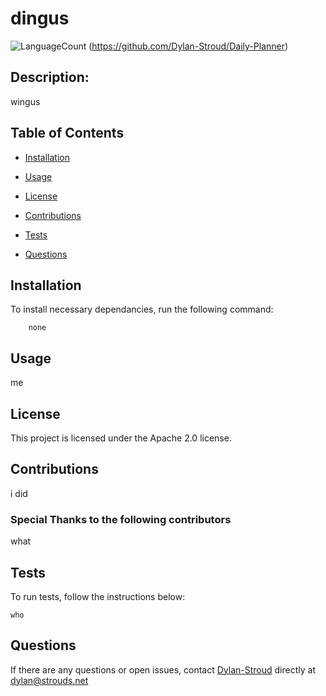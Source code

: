 
    
# dingus

![LanguageCount](https://img.shields.io/github/languages/count/Dylan-Stroud/Daily-Planner)
  (https://github.com/Dylan-Stroud/Daily-Planner)
    
## Description:
wingus

## Table of Contents
- [Installation](#installation)

- [Usage](#usage)

- [License](#license)

- [Contributions](#contributions)

- [Tests](#tests)

- [Questions](#questions)

## Installation

To install necessary dependancies, run the following command:

`    
none
`    

## Usage

me


## License

This project is licensed under the Apache 2.0 license.

## Contributions

i did

### Special Thanks to the following contributors


what

## Tests

To run tests, follow the instructions below:

`
who
`

## Questions

If there are any questions or open issues, contact [Dylan-Stroud](https://github.com/Dylan-Stroud) directly at dylan@strouds.net 
    
    